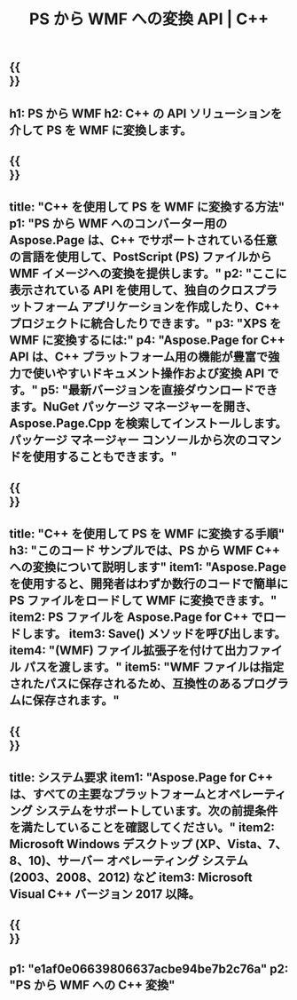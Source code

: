 ﻿---
translation: true
template: /_templates/_conversion-child-cpp.md
title: PS から WMF への変換 API | C++
url: /cpp/conversion/ps-to-wmf/
description: PS から WMF への変換は、Aspose.Page for C++ API ソリューションによって提供されます。 Windows 32 ビット、Windows 64 ビット、および Linux 64 ビットの C++ ランタイム環境で動作します。
informat: PS
outformat: WMF
otherformats: XPS EPS
---

{{<section banner>}}
---
h1: PS から WMF
h2: C++ の API ソリューションを介して PS を WMF に変換します。
---

{{<section overview>}}
---
title: "C++ を使用して PS を WMF に変換する方法"
p1: "PS から WMF へのコンバーター用の Aspose.Page は、C++ でサポートされている任意の言語を使用して、PostScript (PS) ファイルから WMF イメージへの変換を提供します。"
p2: "ここに表示されている API を使用して、独自のクロスプラットフォーム アプリケーションを作成したり、C++ プロジェクトに統合したりできます。"
p3: "XPS を WMF に変換するには:"
p4: "Aspose.Page for C++ API は、C++ プラットフォーム用の機能が豊富で強力で使いやすいドキュメント操作および変換 API です。"
p5: "最新バージョンを直接ダウンロードできます。NuGet パッケージ マネージャーを開き、Aspose.Page.Cpp を検索してインストールします。パッケージ マネージャー コンソールから次のコマンドを使用することもできます。"
---

{{<section feature1>}}
---
title: "C++ を使用して PS を WMF に変換する手順"
h3: "このコード サンプルでは、​​PS から WMF C++ への変換について説明します"
item1: "Aspose.Page を使用すると、開発者はわずか数行のコードで簡単に PS ファイルをロードして WMF に変換できます。"
item2: PS ファイルを Aspose.Page for C++ でロードします。
item3: Save() メソッドを呼び出します。
item4: "(WMF) ファイル拡張子を付けて出力ファイル パスを渡します。"
item5: "WMF ファイルは指定されたパスに保存されるため、互換性のあるプログラムに保存されます。"
---

{{<section feature2>}}
---
title: システム要求
item1: "Aspose.Page for C++ は、すべての主要なプラットフォームとオペレーティング システムをサポートしています。次の前提条件を満たしていることを確認してください。"
item2: Microsoft Windows デスクトップ (XP、Vista、7、8、10)、サーバー オペレーティング システム (2003、2008、2012) など
item3: Microsoft Visual C++ バージョン 2017 以降。
---

{{<section gist>}}
---
p1: "e1af0e06639806637acbe94be7b2c76a"
p2: "PS から WMF への C++ 変換"
---
